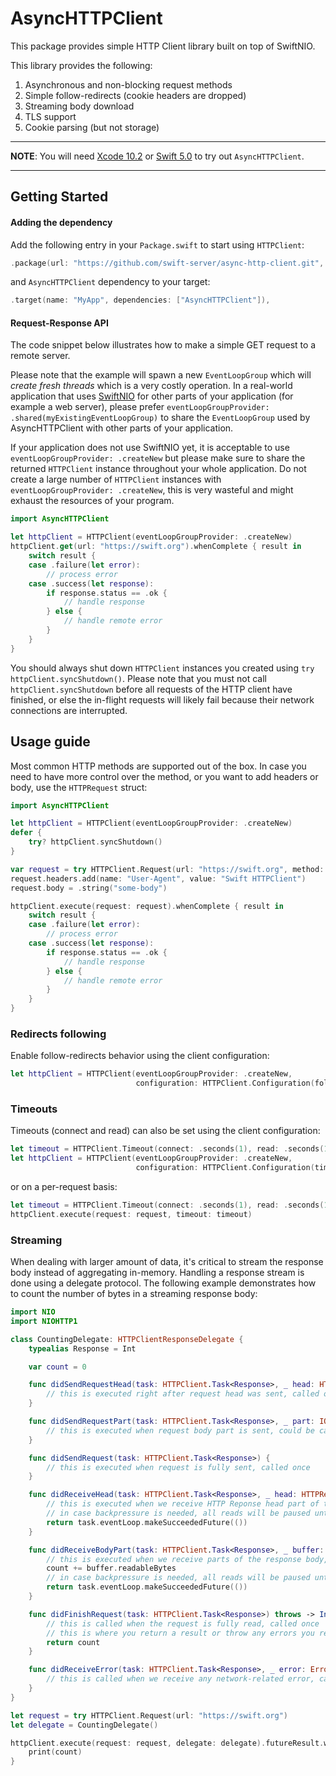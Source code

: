 # AsyncHTTPClient
This package provides simple HTTP Client library built on top of SwiftNIO.

This library provides the following:
1. Asynchronous and non-blocking request methods
2. Simple follow-redirects (cookie headers are dropped)
3. Streaming body download
4. TLS support
5. Cookie parsing (but not storage)

---

**NOTE**: You will need [Xcode 10.2](https://itunes.apple.com/us/app/xcode/id497799835) or [Swift 5.0](https://swift.org/download/#swift-50) to try out `AsyncHTTPClient`.

---

## Getting Started

#### Adding the dependency
Add the following entry in your <code>Package.swift</code> to start using <code>HTTPClient</code>:

```swift
.package(url: "https://github.com/swift-server/async-http-client.git", from: "1.0.0-alpha.1")
```
and  `AsyncHTTPClient` dependency to your target:
```swift
.target(name: "MyApp", dependencies: ["AsyncHTTPClient"]),
```

#### Request-Response API

The code snippet below illustrates how to make a simple GET request to a remote server.

Please note that the example will spawn a new `EventLoopGroup` which will _create fresh threads_ which is a very costly operation. In a real-world application that uses [SwiftNIO](https://github.com/apple/swift-nio) for other parts of your application (for example a web server), please prefer `eventLoopGroupProvider: .shared(myExistingEventLoopGroup)` to share the `EventLoopGroup` used by AsyncHTTPClient with other parts of your application.

If your application does not use SwiftNIO yet, it is acceptable to use `eventLoopGroupProvider: .createNew` but please make sure to share the returned `HTTPClient` instance throughout your whole application. Do not create a large number of `HTTPClient` instances with `eventLoopGroupProvider: .createNew`, this is very wasteful and might exhaust the resources of your program.

```swift
import AsyncHTTPClient

let httpClient = HTTPClient(eventLoopGroupProvider: .createNew)
httpClient.get(url: "https://swift.org").whenComplete { result in
    switch result {
    case .failure(let error):
        // process error
    case .success(let response):
        if response.status == .ok {
            // handle response
        } else {
            // handle remote error
        }
    }
}
```

You should always shut down `HTTPClient` instances you created using `try httpClient.syncShutdown()`. Please note that you must not call `httpClient.syncShutdown` before all requests of the HTTP client have finished, or else the in-flight requests will likely fail because their network connections are interrupted.

## Usage guide

Most common HTTP methods are supported out of the box. In case you need to have more control over the method, or you want to add headers or body, use the `HTTPRequest` struct:
```swift
import AsyncHTTPClient

let httpClient = HTTPClient(eventLoopGroupProvider: .createNew)
defer {
    try? httpClient.syncShutdown()
}

var request = try HTTPClient.Request(url: "https://swift.org", method: .POST)
request.headers.add(name: "User-Agent", value: "Swift HTTPClient")
request.body = .string("some-body")

httpClient.execute(request: request).whenComplete { result in
    switch result {
    case .failure(let error):
        // process error
    case .success(let response):
        if response.status == .ok {
            // handle response
        } else {
            // handle remote error
        }
    }
}
```

### Redirects following
Enable follow-redirects behavior using the client configuration:
```swift
let httpClient = HTTPClient(eventLoopGroupProvider: .createNew,
                            configuration: HTTPClient.Configuration(followRedirects: true))
```

### Timeouts
Timeouts (connect and read) can also be set using the client configuration:
```swift
let timeout = HTTPClient.Timeout(connect: .seconds(1), read: .seconds(1))
let httpClient = HTTPClient(eventLoopGroupProvider: .createNew,
                            configuration: HTTPClient.Configuration(timeout: timeout))
```
or on a per-request basis:
```swift
let timeout = HTTPClient.Timeout(connect: .seconds(1), read: .seconds(1))
httpClient.execute(request: request, timeout: timeout)
```

### Streaming
When dealing with larger amount of data, it's critical to stream the response body instead of aggregating in-memory. Handling a response stream is done using a delegate protocol. The following example demonstrates how to count the number of bytes in a streaming response body:
```swift
import NIO
import NIOHTTP1

class CountingDelegate: HTTPClientResponseDelegate {
    typealias Response = Int

    var count = 0

    func didSendRequestHead(task: HTTPClient.Task<Response>, _ head: HTTPRequestHead) {
        // this is executed right after request head was sent, called once
    }

    func didSendRequestPart(task: HTTPClient.Task<Response>, _ part: IOData) {
        // this is executed when request body part is sent, could be called zero or more times
    }

    func didSendRequest(task: HTTPClient.Task<Response>) {
        // this is executed when request is fully sent, called once
    }

    func didReceiveHead(task: HTTPClient.Task<Response>, _ head: HTTPResponseHead) -> EventLoopFuture<Void> {
        // this is executed when we receive HTTP Reponse head part of the request (it contains response code and headers), called once
        // in case backpressure is needed, all reads will be paused until returned future is resolved
        return task.eventLoop.makeSucceededFuture(())
    }

    func didReceiveBodyPart(task: HTTPClient.Task<Response>, _ buffer: ByteBuffer) -> EventLoopFuture<Void> {
        // this is executed when we receive parts of the response body, could be called zero or more times
        count += buffer.readableBytes
        // in case backpressure is needed, all reads will be paused until returned future is resolved
        return task.eventLoop.makeSucceededFuture(())
    }

    func didFinishRequest(task: HTTPClient.Task<Response>) throws -> Int {
        // this is called when the request is fully read, called once
        // this is where you return a result or throw any errors you require to propagate to the client
        return count
    }

    func didReceiveError(task: HTTPClient.Task<Response>, _ error: Error) {
        // this is called when we receive any network-related error, called once
    }
}

let request = try HTTPClient.Request(url: "https://swift.org")
let delegate = CountingDelegate()

httpClient.execute(request: request, delegate: delegate).futureResult.whenSuccess { count in
    print(count)
}
```

